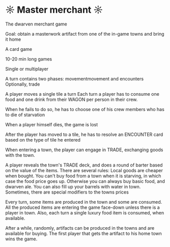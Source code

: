 # ☼ Master merchant ☼
The dwarven merchant game

Goal: obtain a masterwork artifact from one of the in-game towns and bring it home

A card game

10-20 min long games

Single or multiplayer

A turn contains two phases:
 movementmovement and encounters
 Optionally, trade

A player moves a single tile a turn
Each turn a player has to consume one food and one drink from their WAGON per person in their crew.

When he fails to do so, he has to choose one of his crew members who has to die of starvation

When a player himself dies, the game is lost

After the player has moved to a tile, he has to resolve an ENCOUNTER card based on the type of tile he entered

When entering a town, the player can engage in TRADE, exchanging goods with the town.

A player reveals the town's TRADE deck, and does a round of barter based on the value of the items.
There are several rules:
Local goods are cheaper when bought.
You can't buy food from a town when it is starving, in which case the food price goes up. Otherwise you can always buy basic food, and dwarven ale. You can also fill up your barrels with water in town.
Sometimes, there are special modifiers to the towns prices

Every turn, some items are produced in the town and some are consumed.
All the produced items are entering the game face-down unless there is a player in town. Also, each turn a single luxury food item is consumed, when available.

After a while, randomly, artifacts can be produced in the towns and are available for buying. The first player that gets the artifact to his home town wins the game.
